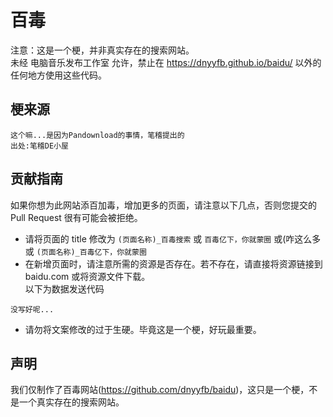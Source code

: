 # 百毒
注意：这是一个梗，并非真实存在的搜索网站。   
未经 电脑音乐发布工作室 允许，禁止在 https://dnyyfb.github.io/baidu/  以外的任何地方使用这些代码。   
## 梗来源
```
这个嘛...是因为Pandownload的事情，笔稽提出的
出处:笔稽DE小屋
```
## 贡献指南
如果你想为此网站添百加毒，增加更多的页面，请注意以下几点，否则您提交的 Pull Request 很有可能会被拒绝。
* 请将页面的 title 修改为 ``` (页面名称)_百毒搜索 ``` 或 ``` 百毒亿下，你就蒙圈 ``` 或(咋这么多或 ``` (页面名称)_百毒亿下，你就蒙圈 ```
* 在新增页面时，请注意所需的资源是否存在。若不存在，请直接将资源链接到 baidu.com 或将资源文件下载。<br>
以下为数据发送代码
```
没写好呢...
```
* 请勿将文案修改的过于生硬。毕竟这是一个梗，好玩最重要。
## 声明
我们仅制作了百毒网站(https://github.com/dnyyfb/baidu)，这只是一个梗，不是一个真实存在的搜索网站。
